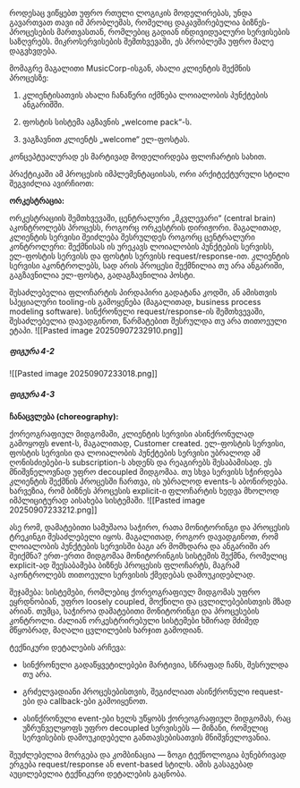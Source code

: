 როდესაც ვიწყებთ უფრო რთული ლოგიკის მოდელირებას, უნდა გავართვათ თავი იმ პრობლემას, რომელიც დაკავშირებულია ბიზნეს-პროცესების მართვასთან, რომლებიც გადიან ინდივიდუალური სერვისების საზღვრებს. მიკროსერვისების შემთხვევაში, ეს პრობლემა უფრო მალე დაგვხვდება.

მომაგრე მაგალითი MusicCorp-ისგან, ახალი კლიენტის შექმნის პროცესზე:

1. კლიენტისათვის ახალი ჩანაწერი იქმნება ლოიალობის პუნქტების ანგარიშში.
    
2. ფოსტის სისტემა აგზავნის „welcome pack“-ს.
    
3. ვაგზავნით კლიენტს „welcome“ ელ-ფოსტას.
    

კონცეპტუალურად ეს მარტივად მოდელირდება ფლოჩარტის სახით.

პრაქტიკაში ამ პროცესის იმპლემენტაციისას, ორი არქიტექტურული სტილი შეგვიძლია ავირჩიოთ:

**ორკესტრაცია:**

ორკესტრაციის შემთხვევაში, ცენტრალური „მკვლევარი“ (central brain) აკონტროლებს პროცესს, როგორც ორკესტრის დირიჟორი. მაგალითად, კლიენტის სერვისი შეიძლება შესრულდეს როგორც ცენტრალური კონტროლერი: შექმნისას ის ურეკავს ლოიალობის პუნქტების სერვისს, ელ-ფოსტის სერვისს და ფოსტის სერვისს request/response-ით. კლიენტის სერვისი აკონტროლებს, სად არის პროცესი შექმნილია თუ არა ანგარიში, გაგზავნილია ელ-ფოსტა, გადაგზავნილია პოსტი. 

შესაძლებელია ფლოჩარტის პირდაპირი გადატანა კოდში, ან ამისთვის სპეციალური tooling-ის გამოყენება (მაგალითად, business process modeling software). სინქრონული request/response-ის შემთხვევაში, შესაძლებელია დავადგინოთ, წარმატებით შესრულდა თუ არა თითოეული ეტაპი.
![[Pasted image 20250907232910.png]]
##### ფიგურა 4-2

![[Pasted image 20250907233018.png]]
##### ფიგურა 4-3


**ჩანაცვლება (choreography):**

ქორეოგრაფიულ მიდგომაში, კლიენტის სერვისი ასინქრონულად გამოყოფს event-ს, მაგალითად, Customer created. ელ-ფოსტის სერვისი, ფოსტის სერვისი და ლოიალობის პუნქტების სერვისი უბრალოდ ამ ღონისძიებები-ს subscription-ს ახდენს და რეაგირებს შესაბამისად. ეს მნიშვნელოვნად უფრო decoupled მიდგომაა. თუ სხვა სერვისს სჭირდება კლიენტის შექმნის პროცესში ჩართვა, ის უბრალოდ events-ს აბონირდება. ხარვეზია, რომ ბიზნეს პროცესის explicit-ი ფლოჩარტის ხედვა მხოლოდ იმპლიციტურად აისახება სისტემაში.
![[Pasted image 20250907233212.png]]


ასე რომ, დამატებითი სამუშაოა საჭირო, რათა მონიტორინგი და პროცესის ტრეკინგი შესაძლებელი იყოს. მაგალითად, როგორ დავადგინოთ, რომ ლოიალობის პუნქტების სერვისში ბაგი არ მომხდარა და ანგარიში არ შეიქმნა? ერთ-ერთი მიდგომაა მონიტორინგის სისტემის შექმნა, რომელიც explicit-ად შეესაბამება ბიზნეს პროცესის ფლოჩარტს, მაგრამ აკონტროლებს თითოეული სერვისის ქმედებას დამოუკიდებლად.

შეჯამება: სისტემები, რომლებიც ქორეოგრაფიულ მიდგომას უფრო ეყრდნობიან, უფრო loosely coupled, მოქნილი და ცვლილებებისთვის მზად არიან. თუმცა, საჭიროა დამატებითი მონიტორინგი და პროცესების კონტროლი. ძალიან ორკესტრირებული სისტემები ხშირად მძიმედ მწყობრად, მაღალი ცვლილების ხარჯით გამოდიან.

ტექნიკური დეტალების არჩევა:

- სინქრონული გადაწყვეტილებები მარტივია, სწრაფად ჩანს, შესრულდა თუ არა.
    
- გრძელვადიანი პროცესებისთვის, შეგიძლიათ ასინქრონული request-ები და callback-ები გამოიყენოთ.
    
- ასინქრონული event-ები ხელს უწყობს ქორეოგრაფიულ მიდგომას, რაც უზრუნველყოფს უფრო decoupled სერვისებს — მიზანი, რომელიც სერვისების დამოუკიდებელი განთავსებისათვის მნიშვნელოვანია.
    

შეუძლებელია მორგება და კომბინაცია — ზოგი ტექნოლოგია ბუნებრივად ერგება request/response ან event-based სტილს. ამის გასაგებად აუცილებელია ტექნიკური დეტალების გაცნობა.